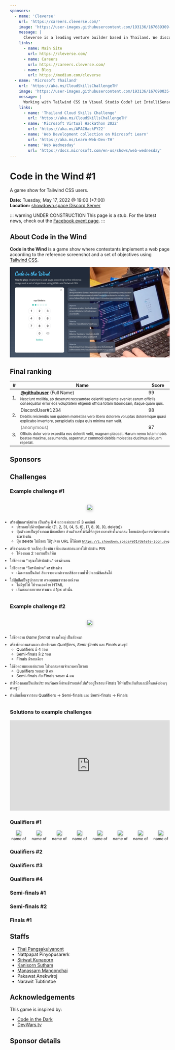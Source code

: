```yaml
---
sponsors:
  - name: 'Cleverse'
    url: 'https://careers.cleverse.com/'
    image: 'https://user-images.githubusercontent.com/193136/167689309-13b590cd-d383-450d-996f-584a14737144.png'
    message: |
      Cleverse is a leading venture builder based in Thailand. We discover ideas to use technology to make the world a better place. The ideas are later validated, implemented, and measured. We are currently focusing on web3 space because we believe there are so many opportunities in web3 space. Also, we love Tailwind CSS! If you are a fan of Tailwind CSS or web3 and looking for a job opportunity, feel free to check our opening positions at <a target="_blank" rel="noopener" href="https://careers.cleverse.com/">https://careers.cleverse.com/</a>.
    links:
      - name: Main Site
        url: https://cleverse.com/
      - name: Careers
        url: https://careers.cleverse.com/
      - name: Blog
        url: https://medium.com/cleverse
  - name: 'Microsoft Thailand'
    url: 'https://aka.ms/CloudSkillsChallengeTH'
    image: 'https://user-images.githubusercontent.com/193136/167690035-3f63c7b4-6618-4f8a-bbec-ff8d25c46b7f.png'
    message: |
      Working with Tailwind CSS in Visual Studio Code? Let IntelliSense extension help you with advanced features such as autocomplete, syntax highlighting, and linting. → <a target="_blank" rel="noopener" href="https://github.com/tailwindlabs/tailwindcss-intellisense">https://github.com<wbr />/tailwindlabs<wbr />/tailwindcss-intellisense</a>
    links:
      - name: 'Thailand Cloud Skills Challenge'
        url: 'https://aka.ms/CloudSkillsChallengeTH'
      - name: 'Microsoft Virtual Hackathon 2022'
        url: 'https://aka.ms/APACHackFY22'
      - name: 'Web Development collection on Microsoft Learn'
        url: 'https://aka.ms/Learn-Web-Dev-TH'
      - name: 'Web Wednesday'
        url: 'https://docs.microsoft.com/en-us/shows/web-wednesday'
---
```


# Code in the Wind #1

A game show for Tailwind CSS users.

**Date:** Tuesday, May 17, 2022 @ 19:00 (+7:00) \
**Location:** [showdown.space Discord Server](https://discord.com/invite/d8zBzw2mem)

::: warning UNDER CONSTRUCTION
This page is a stub. For the latest news, check out the [Facebook event page](https://www.facebook.com/events/5398524660192656/).
:::

## About Code in the Wind

**Code in the Wind** is a game show where contestants implement a web page according to the reference screenshot and a set of objectives using [Tailwind CSS](https://tailwindcss.com/).

![](./format.jpeg)

<UnderConstruction>

## Final ranking

<table>
<thead>
<tr>
<th>#</th>
<th style="width: 80%">Name</th>
<th>Score</th>
</tr>
</thead>
<tbody>
<tr>
<td rowspan="2">1.</td>
<td><strong><a href="">@githubuser</a></strong> (Full Name)</td>
<td>99</td>
</tr>
<tr>
<td colspan="2" style="font-size: 0.8em">
Nesciunt mollitia, ab deserunt recusandae deleniti sapiente eveniet earum officiis consequatur error eos voluptatem eligendi officia totam laboriosam, itaque quam quis.
</td>
</tr>
<tr>
<td rowspan="2">2.</td>
<td>DiscordUser#1234</td>
<td>98</td>
</tr>
<tr>
<td colspan="2" style="font-size: 0.8em">
Debitis reiciendis non quidem molestias vero libero dolorem voluptas doloremque quasi explicabo inventore, perspiciatis culpa quis minima nam velit.
</td>
</tr>
<tr>
<td rowspan="2">3.</td>
<td><span style="opacity:0.64">(anonymous)</span></td>
<td>97</td>
</tr>
<tr>
<td colspan="2" style="font-size: 0.8em">
Officiis dolor vero expedita eos deleniti velit, magnam placeat. Harum nemo totam nobis beatae maxime, assumenda, aspernatur commodi debitis molestias ducimus aliquam repellat.
</td>
</tr>
</tbody>
</table>

</UnderConstruction>

## Sponsors

<SponsorList />

## Challenges

<style scoped>
  .challenge {
    display: flex;
    flex-wrap: wrap;
    flex-direction: row-reverse;
    gap: 1rem;
  }
  .challenge-reference {
    flex: 1 0 270px;
    width: 270px;
    text-align: center;
    margin-top: 1rem;
  }
  .challenge-reference img {
    width: 270px;
    box-shadow: 0 0.2rem 0.5rem #0004;
  }
  .challenge-objectives {
    font-size: 0.875em;
    flex: 99999 1 64%;
  }
  .challenge-objectives > ul {
    padding-left: 0;
  }
  .challenge-objectives > ul > li {
    margin-bottom: 0.5rem;
  }
  .roundresults {
    display: flex;
    gap: 0.5rem;
  }
  .roundresults-item {
    flex: 1 0 0;
    font-size: 0.75rem;
    text-align: center;
  }
  .roundresults-item img {
    box-shadow: 0 0.1rem 0.25rem #0004;
  }
</style>

### Example challenge #1

<div class="challenge">
<div class="challenge-reference">
<img src="https://citw01.pages.dev/example/reference.png">
</div>
<div class="challenge-objectives">

- สร้างปุ่มกดรหัสผ่าน เป็นกริด มี 4 แถว แต่ละแถวมี 3 คอลัมน์
  - ประกอบไปด้วยปุ่มตามนี้: ((1, 2, 3), (4, 5, 6), (7, 8, 9), (0, delete))
  - ปุ่มตัวเลขเป็นรูปวงกลม มีขอบสีเทา ส่วนตัวเลขให้จัดให้อยู่ตรงกลางข้างในวงกลม โดยแต่ละปุ่มควรเว้นระยะห่างระหว่างกัน
  - ปุ่ม delete ไม่มีขอบ ใช้รูปจาก URL นี้ได้เลย [`https://i.showdown.space/e01/delete-icon.svg`](https://i.showdown.space/e01/delete-icon.svg)
- สร้างวงกลม 6 วงเล็กๆ เรียงกัน เพื่อแสดงสถานะการใส่รหัสผ่าน PIN
  - ให้วงกลม 2 วงแรกเป็นสีทึบ
- ใส่ข้อความ “กรุณาใส่รหัสผ่าน” ตรงด้านบน
- ใส่ข้อความ “ลืมรหัสผ่าน” ตรงข้างล่าง
  - เนื่องจากเป็นลิงค์ สีควรจะแตกต่างจากสีข้อความทั่วไป และมีขีดเส้นใต้
- ใส่ปุ่มปิดเป็นรูปกากบาท ตรงมุมบนขวาของหน้าจอ
  - ไม่มีรูปให้ ให้วาดเองด้วย HTML
  - เส้นของกากบาทควรหนาแค่ 1px เท่านั้น

</div>
</div>

### Example challenge #2

<div class="challenge">
<div class="challenge-reference">
<img src="https://citw01.pages.dev/example2/reference.png">
</div>
<div class="challenge-objectives">

- ใส่ข้อความ _Game format_ ขนาดใหญ่ เป็นตัวหนา
- สร้างข้อความสามแถว สำหรับรอบ _Qualifiers_, _Semi-finals_ และ _Finals_ ตามรูป
  - Qualifiers มี 4 รอบ
  - Semi-finals มี 2 รอบ
  - Finals มีรอบเดียว
- ใต้ข้อความของแต่ละรอบ ใส่วงกลมตามจำนวนคนในรอบ
  - Qualifiers รอบละ 8 คน
  - Semi-finals กับ Finals รอบละ 4 คน
- ทำให้วงกลมเป็นเส้นประ ยกเว้นคนที่ผ่านเข้ารอบต่อไปหรืออยู่ในรอบ Finals ให้ทำเป็นเส้นทึบและมีพื้นหลังอ่อนๆ ตามรูป
- ทำเส้นเชื่อมจากรอบ Qualifiers → Semi-finals และ Semi-finals → Finals

</div>
</div>

### Solutions to example challenges

<p>
<iframe style="width: 100%; aspect-ratio: 16 / 9" src="https://www.youtube.com/embed/pLYjDuwZ-Ws" title="YouTube video player" frameborder="0" allow="accelerometer; autoplay; clipboard-write; encrypted-media; gyroscope; picture-in-picture" allowfullscreen></iframe>
</p>

<UnderConstruction>

### Qualifiers #1

<div class="roundresults">
<div class="roundresults-item"><img src="https://placehold.co/540x720"><div>name of</div></div>
<div class="roundresults-item"><img src="https://placehold.co/540x720"><div>name of</div></div>
<div class="roundresults-item"><img src="https://placehold.co/540x720"><div>name of</div></div>
<div class="roundresults-item"><img src="https://placehold.co/540x720"><div>name of</div></div>
<div class="roundresults-item"><img src="https://placehold.co/540x720"><div>name of</div></div>
<div class="roundresults-item"><img src="https://placehold.co/540x720"><div>name of</div></div>
<div class="roundresults-item"><img src="https://placehold.co/540x720"><div>name of</div></div>
<div class="roundresults-item"><img src="https://placehold.co/540x720"><div>name of</div></div>
</div>

### Qualifiers #2

### Qualifiers #3

### Qualifiers #4

### Semi-finals #1

### Semi-finals #2

### Finals #1

</UnderConstruction>

## Staffs

- [Thai Pangsakulyanont](https://dt.in.th/)
- Nattpapat Pinyopusarerk
- [Siriwat Kunaporn](https://siriwatk.dev/)
- [Kanisorn Sutham](https://heyfirst.co/)
- [Manassarn Manoonchai](https://narze.live/)
- Pakawat Anekwiroj
- Narawit Tubtimtoe

## Acknowledgements

This game is inspired by:

- [Code in the Dark](http://codeinthedark.com/)
- [DevWars.tv](https://www.devwars.tv/)

## Sponsor details

<SponsorDetails />

